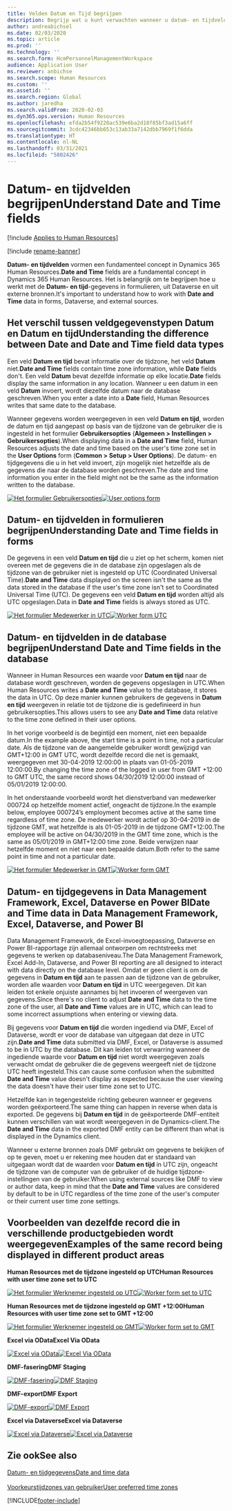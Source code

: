 ```yaml
---
title: Velden Datum en Tijd begrijpen
description: Begrijp wat u kunt verwachten wanneer u datum- en tijdvelden gebruikt in Microsoft Dynamics 365 Human Resources.
author: andreabichsel
ms.date: 02/03/2020
ms.topic: article
ms.prod: ''
ms.technology: ''
ms.search.form: HcmPersonnelManagementWorkspace
audience: Application User
ms.reviewer: anbichse
ms.search.scope: Human Resources
ms.custom: ''
ms.assetid: ''
ms.search.region: Global
ms.author: jaredha
ms.search.validFrom: 2020-02-03
ms.dyn365.ops.version: Human Resources
ms.openlocfilehash: efda2b54f9228ac539e6ba2d18f85bf3ad15a6ff
ms.sourcegitcommit: 3cdc42346bb653c13ab33a7142dbb7969f1f6dda
ms.translationtype: HT
ms.contentlocale: nl-NL
ms.lasthandoff: 03/31/2021
ms.locfileid: "5802426"
---
```

# <a name="understand-date-and-time-fields"></a><span data-ttu-id="85c8d-103">Datum- en tijdvelden begrijpen</span><span class="sxs-lookup"><span data-stu-id="85c8d-103">Understand Date and Time fields</span></span>

[!include [Applies to Human Resources](../includes/applies-to-hr.md)]

[!include [rename-banner](~/includes/cc-data-platform-banner.md)]

<span data-ttu-id="85c8d-104">**Datum- en tijdvelden** vormen een fundamenteel concept in Dynamics 365 Human Resources.</span><span class="sxs-lookup"><span data-stu-id="85c8d-104">**Date and Time** fields are a fundamental concept in Dynamics 365 Human Resources.</span></span> <span data-ttu-id="85c8d-105">Het is belangrijk om te begrijpen hoe u werkt met de **Datum- en tijd**-gegevens in formulieren, uit Dataverse en uit externe bronnen.</span><span class="sxs-lookup"><span data-stu-id="85c8d-105">It's important to understand how to work with **Date and Time** data in forms, Dataverse, and external sources.</span></span>

## <a name="understanding-the-difference-between-date-and-date-and-time-field-data-types"></a><span data-ttu-id="85c8d-106">Het verschil tussen veldgegevenstypen Datum en Datum en tijd</span><span class="sxs-lookup"><span data-stu-id="85c8d-106">Understanding the difference between Date and Date and Time field data types</span></span>

<span data-ttu-id="85c8d-107">Een veld **Datum en tijd** bevat informatie over de tijdzone, het veld **Datum** niet.</span><span class="sxs-lookup"><span data-stu-id="85c8d-107">**Date and Time** fields contain time zone information, while **Date** fields don't.</span></span> <span data-ttu-id="85c8d-108">Een veld **Datum** bevat dezelfde informatie op elke locatie.</span><span class="sxs-lookup"><span data-stu-id="85c8d-108">**Date** fields display the same information in any location.</span></span> <span data-ttu-id="85c8d-109">Wanneer u een datum in een veld **Datum** invoert, wordt diezelfde datum naar de database geschreven.</span><span class="sxs-lookup"><span data-stu-id="85c8d-109">When you enter a date into a **Date** field, Human Resources writes that same date to the database.</span></span>

<span data-ttu-id="85c8d-110">Wanneer gegevens worden weergegeven in een veld **Datum en tijd**, worden de datum en tijd aangepast op basis van de tijdzone van de gebruiker die is ingesteld in het formulier **Gebruikersopties** (**Algemeen > Instellingen > Gebruikersopties**).</span><span class="sxs-lookup"><span data-stu-id="85c8d-110">When displaying data in a **Date and Time** field, Human Resources adjusts the date and time based on the user's time zone set in the **User Options** form (**Common > Setup > User Options**).</span></span> <span data-ttu-id="85c8d-111">De datum- en tijdgegevens die u in het veld invoert, zijn mogelijk niet hetzelfde als de gegevens die naar de database worden geschreven.</span><span class="sxs-lookup"><span data-stu-id="85c8d-111">The date and time information you enter in the field might not be the same as the information written to the database.</span></span>

<span data-ttu-id="85c8d-112">[![Het formulier Gebruikersopties](./media/useroptionsform.png)](./media/useroptionsform.png)</span><span class="sxs-lookup"><span data-stu-id="85c8d-112">[![User options form](./media/useroptionsform.png)](./media/useroptionsform.png)</span></span>

## <a name="understanding-date-and-time-fields-in-forms"></a><span data-ttu-id="85c8d-113">Datum- en tijdvelden in formulieren begrijpen</span><span class="sxs-lookup"><span data-stu-id="85c8d-113">Understanding Date and Time fields in forms</span></span> 

<span data-ttu-id="85c8d-114">De gegevens in een veld **Datum en tijd** die u ziet op het scherm, komen niet overeen met de gegevens die in de database zijn opgeslagen als de tijdzone van de gebruiker niet is ingesteld op UTC (Coordinated Universal Time).</span><span class="sxs-lookup"><span data-stu-id="85c8d-114">**Date and Time** data displayed on the screen isn't the same as the data stored in the database if the user's time zone isn't set to Coordinated Universal Time (UTC).</span></span> <span data-ttu-id="85c8d-115">De gegevens een veld **Datum en tijd** worden altijd als UTC opgeslagen.</span><span class="sxs-lookup"><span data-stu-id="85c8d-115">Data in **Date and Time** fields is always stored as UTC.</span></span>

<span data-ttu-id="85c8d-116">[![Het formulier Medewerker in UTC](./media/worker-form.png)](./media/worker-form.png)</span><span class="sxs-lookup"><span data-stu-id="85c8d-116">[![Worker form UTC](./media/worker-form.png)](./media/worker-form.png)</span></span>

## <a name="understand-date-and-time-fields-in-the-database"></a><span data-ttu-id="85c8d-117">Datum- en tijdvelden in de database begrijpen</span><span class="sxs-lookup"><span data-stu-id="85c8d-117">Understand Date and Time fields in the database</span></span> 

<span data-ttu-id="85c8d-118">Wanneer in Human Resources een waarde voor **Datum en tijd** naar de database wordt geschreven, worden de gegevens opgeslagen in UTC.</span><span class="sxs-lookup"><span data-stu-id="85c8d-118">When Human Resources writes a **Date and Time** value to the database, it stores the data in UTC.</span></span> <span data-ttu-id="85c8d-119">Op deze manier kunnen gebruikers de gegevens in **Datum en tijd** weergeven in relatie tot de tijdzone die is gedefinieerd in hun gebruikersopties.</span><span class="sxs-lookup"><span data-stu-id="85c8d-119">This allows users to see any **Date and Time** data relative to the time zone defined in their user options.</span></span>
 
<span data-ttu-id="85c8d-120">In het vorige voorbeeld is de begintijd een moment, niet een bepaalde datum.</span><span class="sxs-lookup"><span data-stu-id="85c8d-120">In the example above, the start time is a point in time, not a particular date.</span></span> <span data-ttu-id="85c8d-121">Als de tijdzone van de aangemelde gebruiker wordt gewijzigd van GMT+12:00 in GMT UTC, wordt dezelfde record die net is gemaakt, weergegeven met 30-04-2019 12:00:00 in plaats van 01-05-2019 12:00:00.</span><span class="sxs-lookup"><span data-stu-id="85c8d-121">By changing the time zone of the logged in user from GMT +12:00 to GMT UTC, the same record shows 04/30/2019 12:00:00 instead of 05/01/2019 12:00:00.</span></span>
  
<span data-ttu-id="85c8d-122">In het onderstaande voorbeeld wordt het dienstverband van medewerker 000724 op hetzelfde moment actief, ongeacht de tijdzone.</span><span class="sxs-lookup"><span data-stu-id="85c8d-122">In the example below, employee 000724’s employment becomes active at the same time regardless of time zone.</span></span> <span data-ttu-id="85c8d-123">De medewerker wordt actief op 30-04-2019 in de tijdzone GMT, wat hetzelfde is als 01-05-2019 in de tijdzone GMT+12:00.</span><span class="sxs-lookup"><span data-stu-id="85c8d-123">The employee will be active on 04/30/2019 in the GMT time zone, which is the same as 05/01/2019 in GMT+12:00 time zone.</span></span> <span data-ttu-id="85c8d-124">Beide verwijzen naar hetzelfde moment en niet naar een bepaalde datum.</span><span class="sxs-lookup"><span data-stu-id="85c8d-124">Both refer to the same point in time and not a particular date.</span></span> 

<span data-ttu-id="85c8d-125">[![Het formulier Medewerker in GMT](./media/worker-form2.png)](./media/worker-form2.png)</span><span class="sxs-lookup"><span data-stu-id="85c8d-125">[![Worker form GMT](./media/worker-form2.png)](./media/worker-form2.png)</span></span>

## <a name="date-and-time-data-in-data-management-framework-excel-dataverse-and-power-bi"></a><span data-ttu-id="85c8d-126">Datum- en tijdgegevens in Data Management Framework, Excel, Dataverse en Power BI</span><span class="sxs-lookup"><span data-stu-id="85c8d-126">Date and Time data in Data Management Framework, Excel, Dataverse, and Power BI</span></span> 

<span data-ttu-id="85c8d-127">Data Management Framework, de Excel-invoegtoepassing, Dataverse en Power BI-rapportage zijn allemaal ontworpen om rechtstreeks met gegevens te werken op databaseniveau.</span><span class="sxs-lookup"><span data-stu-id="85c8d-127">The Data Management Framework, Excel Add-In, Dataverse, and Power BI reporting are all designed to interact with data directly on the database level.</span></span> <span data-ttu-id="85c8d-128">Omdat er geen client is om de gegevens in **Datum en tijd** aan te passen aan de tijdzone van de gebruiker, worden alle waarden voor **Datum en tijd** in UTC weergegeven. Dit kan leiden tot enkele onjuiste aannames bij het invoeren of weergeven van gegevens.</span><span class="sxs-lookup"><span data-stu-id="85c8d-128">Since there's no client to adjust **Date and Time** data to the time zone of the user, all **Date and Time** values are in UTC, which can lead to some incorrect assumptions when entering or viewing data.</span></span>  
 
<span data-ttu-id="85c8d-129">Bij gegevens voor **Datum en tijd** die worden ingediend via DMF, Excel of Dataverse, wordt er voor de database van uitgegaan dat deze in UTC zijn.</span><span class="sxs-lookup"><span data-stu-id="85c8d-129">**Date and Time** data submitted via DMF, Excel, or Dataverse is assumed to be in UTC by the database.</span></span> <span data-ttu-id="85c8d-130">Dit kan leiden tot verwarring wanneer de ingediende waarde voor **Datum en tijd** niet wordt weergegeven zoals verwacht omdat de gebruiker die de gegevens weergeeft niet de tijdzone UTC heeft ingesteld.</span><span class="sxs-lookup"><span data-stu-id="85c8d-130">This can cause some confusion when the submitted **Date and Time** value doesn't display as expected because the user viewing the data doesn't have their user time zone  set to UTC.</span></span> 
 
<span data-ttu-id="85c8d-131">Hetzelfde kan in tegengestelde richting gebeuren wanneer er gegevens worden geëxporteerd.</span><span class="sxs-lookup"><span data-stu-id="85c8d-131">The same thing can happen in reverse when data is exported.</span></span> <span data-ttu-id="85c8d-132">De gegevens bij **Datum en tijd** in de geëxporteerde DMF-entiteit kunnen verschillen van wat wordt weergegeven in de Dynamics-client.</span><span class="sxs-lookup"><span data-stu-id="85c8d-132">The **Date and Time** data in the exported DMF entity can be different than what is displayed in the Dynamics client.</span></span> 
 
<span data-ttu-id="85c8d-133">Wanneer u externe bronnen zoals DMF gebruikt om gegevens te bekijken of op te geven, moet u er rekening mee houden dat er standaard van uitgegaan wordt dat de waarden voor **Datum en tijd** in UTC zijn, ongeacht de tijdzone van de computer van de gebruiker of de huidige tijdzone-instellingen van de gebruiker.</span><span class="sxs-lookup"><span data-stu-id="85c8d-133">When using external sources like DMF to view or author data, keep in mind that the **Date and Time** values are considered by default to be in UTC regardless of the time zone of the user's computer or their current user time zone settings.</span></span> 

## <a name="examples-of-the-same-record-being-displayed-in-different-product-areas"></a><span data-ttu-id="85c8d-134">Voorbeelden van dezelfde record die in verschillende productgebieden wordt weergegeven</span><span class="sxs-lookup"><span data-stu-id="85c8d-134">Examples of the same record being displayed in different product areas</span></span> 

<span data-ttu-id="85c8d-135">**Human Resources met de tijdzone ingesteld op UTC**</span><span class="sxs-lookup"><span data-stu-id="85c8d-135">**Human Resources with user time zone set to UTC**</span></span>

<span data-ttu-id="85c8d-136">[![Het formulier Werknemer ingesteld op UTC](./media/worker-form3.png)](./media/worker-form3.png)</span><span class="sxs-lookup"><span data-stu-id="85c8d-136">[![Worker form set to UTC](./media/worker-form3.png)](./media/worker-form3.png)</span></span>

<span data-ttu-id="85c8d-137">**Human Resources met de tijdzone ingesteld op GMT +12:00**</span><span class="sxs-lookup"><span data-stu-id="85c8d-137">**Human Resources with user time zone set to GMT +12:00**</span></span> 

<span data-ttu-id="85c8d-138">[![Het formulier Werknemer ingesteld op GMT](./media/worker-form4.png)](./media/worker-form4.png)</span><span class="sxs-lookup"><span data-stu-id="85c8d-138">[![Worker form set to GMT](./media/worker-form4.png)](./media/worker-form4.png)</span></span>

<span data-ttu-id="85c8d-139">**Excel via OData**</span><span class="sxs-lookup"><span data-stu-id="85c8d-139">**Excel Via OData**</span></span>

<span data-ttu-id="85c8d-140">[![Excel via OData](./media/Excelviaodata.png)](./media/Excelviaodata.png)</span><span class="sxs-lookup"><span data-stu-id="85c8d-140">[![Excel Via OData](./media/Excelviaodata.png)](./media/Excelviaodata.png)</span></span>

<span data-ttu-id="85c8d-141">**DMF-fasering**</span><span class="sxs-lookup"><span data-stu-id="85c8d-141">**DMF Staging**</span></span>

<span data-ttu-id="85c8d-142">[![DMF-fasering](./media/DMFStaging.png)](./media/DMFStaging.png)</span><span class="sxs-lookup"><span data-stu-id="85c8d-142">[![DMF Staging](./media/DMFStaging.png)](./media/DMFStaging.png)</span></span>

<span data-ttu-id="85c8d-143">**DMF-export**</span><span class="sxs-lookup"><span data-stu-id="85c8d-143">**DMF Export**</span></span>

<span data-ttu-id="85c8d-144">[![DMF-export](./media/DMFexport.png)](./media/DMFexport.png)</span><span class="sxs-lookup"><span data-stu-id="85c8d-144">[![DMF Export](./media/DMFexport.png)](./media/DMFexport.png)</span></span>

<span data-ttu-id="85c8d-145">**Excel via Dataverse**</span><span class="sxs-lookup"><span data-stu-id="85c8d-145">**Excel via Dataverse**</span></span>

<span data-ttu-id="85c8d-146">[![Excel via Dataverse](./media/ExcelCDS.png)](./media/ExcelCDS.png)</span><span class="sxs-lookup"><span data-stu-id="85c8d-146">[![Excel via Dataverse](./media/ExcelCDS.png)](./media/ExcelCDS.png)</span></span>

## <a name="see-also"></a><span data-ttu-id="85c8d-147">Zie ook</span><span class="sxs-lookup"><span data-stu-id="85c8d-147">See also</span></span>

[<span data-ttu-id="85c8d-148">Datum- en tijdgegevens</span><span class="sxs-lookup"><span data-stu-id="85c8d-148">Date and time data</span></span>](https://docs.microsoft.com/dynamics365/unified-operations/fin-and-ops/organization-administration/date-time-zones)<br></br>
[<span data-ttu-id="85c8d-149">Voorkeurstijdzones van gebruiker</span><span class="sxs-lookup"><span data-stu-id="85c8d-149">User preferred time zones</span></span>](https://docs.microsoft.com/dynamics365/unified-operations/fin-and-ops/organization-administration/tasks/set-users-preferred-time-zone) 


[!INCLUDE[footer-include](../includes/footer-banner.md)]